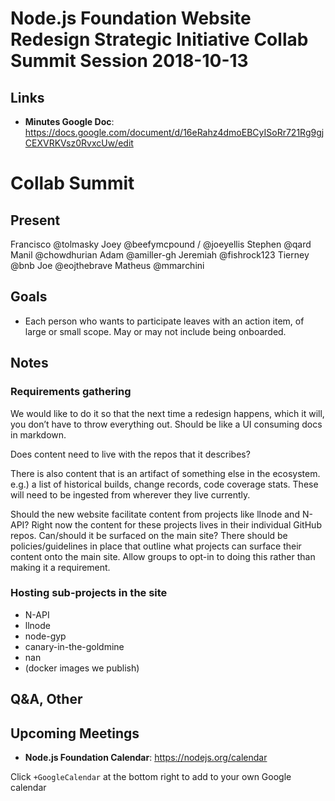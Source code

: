 # Node.js Foundation Website Redesign Strategic Initiative Collab Summit Session 2018-10-13

## Links

* **Minutes Google Doc**: https://docs.google.com/document/d/16eRahz4dmoEBCyISoRr721Rg9gjCEXVRKVsz0RvxcUw/edit

# Collab Summit

## Present

Francisco @tolmasky
Joey @beefymcpound / @joeyellis
Stephen @qard
Manil @chowdhurian
Adam @amiller-gh
Jeremiah @fishrock123
Tierney @bnb
Joe @eojthebrave
Matheus @mmarchini

## Goals

* Each person who wants to participate leaves with an action item, of large or small scope. May or may not include being onboarded.

## Notes

### Requirements gathering

We would like to do it so that the next time a redesign happens, which it will, you don’t have to throw everything out. Should be like a UI consuming docs in markdown.

Does content need to live with the repos that it describes?

There is also content that is an artifact of something else in the ecosystem. e.g.) a list of historical builds, change records, code coverage stats. These will need to be ingested from wherever they live currently.

Should the new website facilitate content from projects like llnode and N-API? Right now the content for these projects lives in their individual GitHub repos. Can/should it be surfaced on the main site? There should be policies/guidelines in place that outline what projects can surface their content onto the main site. Allow groups to opt-in to doing this rather than making it a requirement.

### Hosting sub-projects in the site

* N-API
* llnode
* node-gyp
* canary-in-the-goldmine
* nan
* (docker images we publish)

## Q&A, Other

## Upcoming Meetings

* **Node.js Foundation Calendar**: https://nodejs.org/calendar

Click `+GoogleCalendar` at the bottom right to add to your own Google calendar